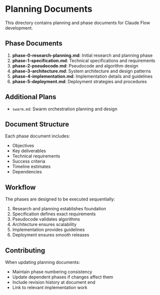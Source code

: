 # Planning Documents

This directory contains planning and phase documents for Claude Flow development.

## Phase Documents

1. **phase-0-research-planning.md**: Initial research and planning phase
2. **phase-1-specification.md**: Technical specifications and requirements
3. **phase-2-pseudocode.md**: Pseudocode and algorithm design
4. **phase-3-architecture.md**: System architecture and design patterns
5. **phase-4-implementation.md**: Implementation details and guidelines
6. **phase-5-deployment.md**: Deployment strategies and procedures

## Additional Plans

- `swarm.md`: Swarm orchestration planning and design

## Document Structure

Each phase document includes:

- Objectives
- Key deliverables
- Technical requirements
- Success criteria
- Timeline estimates
- Dependencies

## Workflow

The phases are designed to be executed sequentially:

1. Research and planning establishes foundation
2. Specification defines exact requirements
3. Pseudocode validates algorithms
4. Architecture ensures scalability
5. Implementation provides guidelines
6. Deployment ensures smooth releases

## Contributing

When updating planning documents:

- Maintain phase numbering consistency
- Update dependent phases if changes affect them
- Include revision history at document end
- Link to relevant implementation work
